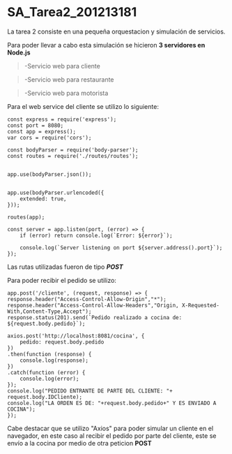 # SA_Tarea2_201213181

La tarea 2 consiste en una pequeña orquestacion y simulación de servicios.

Para poder llevar a cabo esta simulación se hicieron **3 servidores en Node.js**


>-Servicio web para cliente

>-Servicio web para restaurante

>-Servicio web para motorista

Para el web service del cliente se utilizo lo siguiente:

	const express = require('express');
	const port = 8080;
	const app = express();
	var cors = require('cors');

	const bodyParser = require('body-parser');
	const routes = require('./routes/routes');


	app.use(bodyParser.json());


	app.use(bodyParser.urlencoded({
    	extended: true,
	}));

	routes(app);

	const server = app.listen(port, (error) => {
    	if (error) return console.log(`Error: ${error}`);
 
    	console.log(`Server listening on port ${server.address().port}`);
	});


Las rutas utilizadas fueron de tipo ***POST***

Para poder recibir el pedido se utilizo: 

	app.post('/cliente', (request, response) => {
  	response.header("Access-Control-Allow-Origin","*");
  	response.header("Access-Control-Allow-Headers","Origin, X-Requested-With,Content-Type,Accept");
  	response.status(201).send(`Pedido realizado a cocina de: ${request.body.pedido}`);

  	axios.post('http://localhost:8081/cocina', {
    	pedido: request.body.pedido
  	})
  	.then(function (response) {
    	console.log(response);
  	})
  	.catch(function (error) {
    	console.log(error);
  	});
  	console.log("PEDIDO ENTRANTE DE PARTE DEL CLIENTE: "+ request.body.IDCliente);
  	console.log("LA ORDEN ES DE: "+request.body.pedido+" Y ES ENVIADO A COCINA");
	});	


Cabe destacar que se utilizo "Axios" para poder simular un cliente en el navegador, en este caso
al recibir el pedido por parte del cliente, este se envío a la cocina por medio de otra peticion
**POST**
